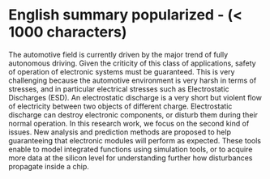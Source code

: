 # English summary popularized - (< 1000 characters)

The automotive field is currently driven by the major trend of fully autonomous driving.
Given the criticity of this class of applications, safety of operation of electronic systems must be guaranteed.
This is very challenging because the automotive environment is very harsh in terms of stresses, and in particular electrical stresses such as
Electrostatic Discharges (ESD).
An electrostatic discharge is a very short but violent flow of electricity between two objects of different charge.
Electrostatic discharge can destroy electronic components, or disturb them during their normal operation.
In this research work, we focus on the second kind of issues.
New analysis and prediction methods are proposed to help guaranteeing that electronic modules will perform as expected.
These tools enable to model integrated functions using simulation tools, or to acquire more data at the silicon level for understanding further how disturbances propagate inside a chip.
